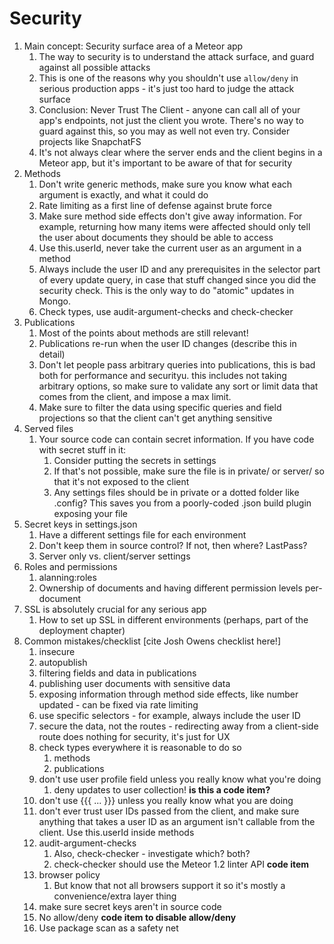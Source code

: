 # Security

1. Main concept: Security surface area of a Meteor app
    1. The way to security is to understand the attack surface, and guard against all possible attacks
    1. This is one of the reasons why you shouldn't use `allow/deny` in serious production apps - it's just too hard to judge the attack surface
    2. Conclusion: Never Trust The Client - anyone can call all of your app's endpoints, not just the client you wrote. There's no way to guard against this, so you may as well not even try. Consider projects like SnapchatFS
    3. It's not always clear where the server ends and the client begins in a Meteor app, but it's important to be aware of that for security
2. Methods
    1. Don't write generic methods, make sure you know what each argument is exactly, and what it could do
    2. Rate limiting as a first line of defense against brute force
    3. Make sure method side effects don't give away information. For example, returning how many items were affected should only tell the user about documents they should be able to access
    4. Use this.userId, never take the current user as an argument in a method
    5. Always include the user ID and any prerequisites in the selector part of every update query, in case that stuff changed since you did the security check. This is the only way to do "atomic" updates in Mongo.
    6. Check types, use audit-argument-checks and check-checker
3. Publications
    1. Most of the points about methods are still relevant!
    2. Publications re-run when the user ID changes (describe this in detail)
    3. Don't let people pass arbitrary queries into publications, this is bad both for performance and securityu. this includes not taking arbitrary options, so make sure to validate any sort or limit data that comes from the client, and impose a max limit.
    4. Make sure to filter the data using specific queries and field projections so that the client can't get anything sensitive
4. Served files
    1. Your source code can contain secret information. If you have code with secret stuff in it:
        1. Consider putting the secrets in settings
        2. If that's not possible, make sure the file is in private/ or server/ so that it's not exposed to the client
        3. Any settings files should be in private or a dotted folder like .config? This saves you from a poorly-coded .json build plugin exposing your file
5. Secret keys in settings.json
    1. Have a different settings file for each environment
    2. Don't keep them in source control? If not, then where? LastPass?
    3. Server only vs. client/server settings
6. Roles and permissions
    1. alanning:roles
    2. Ownership of documents and having different permission levels per-document
7. SSL is absolutely crucial for any serious app
    1. How to set up SSL in different environments (perhaps, part of the deployment chapter)
8. Common mistakes/checklist [cite Josh Owens checklist here!]
    1. insecure
    2. autopublish
    3. filtering fields and data in publications
    4. publishing user documents with sensitive data
    5. exposing information through method side effects, like number updated - can be fixed via rate limiting
    6. use specific selectors - for example, always include the user ID
    7. secure the data, not the routes - redirecting away from a client-side route does nothing for security, it's just for UX
    8. check types everywhere it is reasonable to do so
        1. methods
        2. publications
    9. don't use user profile field unless you really know what you're doing
        1. deny updates to user collection! **is this a code item?**
    10. don't use {{{ ... }}} unless you really know what you are doing
    11. don't ever trust user IDs passed from the client, and make sure anything that takes a user ID as an argument isn't callable from the client. Use this.userId inside methods
    12. audit-argument-checks
        1. Also, check-checker - investigate which? both?
        2. check-checker should use the Meteor 1.2 linter API **code item**
    13. browser policy
        1. But know that not all browsers support it so it's mostly a convenience/extra layer thing
    14. make sure secret keys aren't in source code
    15. No allow/deny **code item to disable allow/deny**
    16. Use package scan as a safety net
